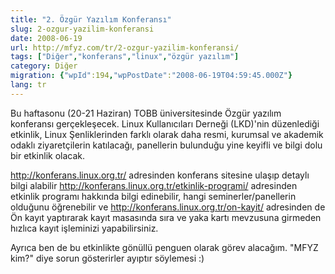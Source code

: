 ```yaml
---
title: "2. Özgür Yazılım Konferansı"
slug: 2-ozgur-yazilim-konferansi
date: 2008-06-19
url: http://mfyz.com/tr/2-ozgur-yazilim-konferansi/
tags: ["Diğer","konferans","linux","özgür yazılım"]
category: Diğer
migration: {"wpId":194,"wpPostDate":"2008-06-19T04:59:45.000Z"}
lang: tr
---
```


Bu haftasonu (20-21 Haziran) TOBB üniversitesinde Özgür yazılım konferansı gerçekleşecek. Linux Kullanıcıları Derneği (LKD)'nin düzenlediği etkinlik, Linux Şenliklerinden farklı olarak daha resmi, kurumsal ve akademik odaklı ziyaretçilerin katılacağı, panellerin bulunduğu yine keyifli ve bilgi dolu bir etkinlik olacak.

http://konferans.linux.org.tr/ adresinden konferans sitesine ulaşıp detaylı bilgi alabilir http://konferans.linux.org.tr/etkinlik-programi/ adresinden etkinlik programı hakkında bilgi edinebilir, hangi seminerler/panellerin olduğunu öğrenebilir ve http://konferans.linux.org.tr/on-kayit/ adresinden de Ön kayıt yaptırarak kayıt masasında sıra ve yaka kartı mevzusuna girmeden hızlıca kayıt işleminizi yapabilirsiniz.

Ayrıca ben de bu etkinlikte gönüllü penguen olarak görev alacağım. "MFYZ kim?" diye sorun gösterirler ayıptır söylemesi :)